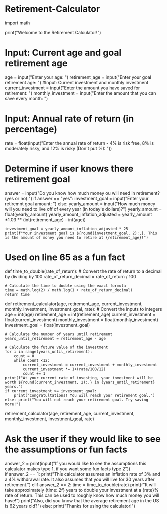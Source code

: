 # Retirement-Calculator
import math

print("Welcome to the Retirement Calculator!")


# Input: Current age and goal retirement age
age = input("Enter your age: ")
retirement_age = input("Enter your goal retirement age: ")
#Input: Current investment and monthly investment
current_investment = input("Enter the amount you have saved for retirement: ")
monthly_investment = input("Enter the amount that you can save every month: ")
# Input: Annual rate of return (in percentage)
rate = float(input("Enter the annual rate of return - 4% is risk free, 8% is moderately risky, and 12% is risky (Don't put %): "))

# Determine if user knows there retirement goal
answer = input("Do you know how much money ou will need in retirement? (yes or no):")
if answer == "yes": investment_goal = input("Enter your retiremnt goal amount: ")
else: 
    yearly_amount = input("How much money will you need to live off of every year (in today's dollars)?")
    yearly_amount = float(yearly_amount)
    yearly_amount_inflation_adjusted = yearly_amount *1.03 ** (int(retirement_age) - int(age))
        
    investment_goal = yearly_amount_inflation_adjusted * 25
    print(f"Your investment goal is ${round(investment_goal, 2):,}. This is the amount of money you need to retire at {retirement_age}!")



# Used on line 65 as a fun fact
def time_to_double(rate_of_return):
    # Convert the rate of return to a decimal by dividing by 100
    rate_of_return_decimal = rate_of_return / 100
    
    # Calculate the time to double using the exact formula
    time = math.log(2) / math.log(1 + rate_of_return_decimal)
    return time

def retirement_calculator(age, retirement_age, current_investment, monthly_investment, investment_goal, rate):
    # Convert the inputs to integers
    age = int(age)
    retirement_age = int(retirement_age)
    current_investment = float(current_investment)
    monthly_investment = float(monthly_investment)
    investment_goal = float(investment_goal)

    # Calculate the number of years until retirement
    years_until_retirement = retirement_age - age

    # Calculate the future value of the investment
    for i in range(years_until_retirement):
        count = 0
        while count <12:
            current_investment = current_investment + monthly_investment
            current_investment *= 1+(rate/100/12)
            count += 1
    print(f"At your current rate of investing, your investment will be worth ${round(current_investment, 2):,} in {years_until_retirement} years.")
    if current_investment >= investment_goal:
        print("Congratultations! You will reach your retirement goal.")
    else: print("You will not reach your retirement goal. Try saving more!")

retirement_calculator(age, retirement_age, current_investment, monthly_investment, investment_goal, rate)

# Ask the user if they would like to see the assumptions or fun facts
answer_2 = print(input("If you would like to see the assumptions this calculator makes type 1, if you want some fun facts type 2"))    
if answer_2 == 1:
    print("This calculator assumes an inflation rate of 3% and a 4% withdrawal rate. It also assumes that you will live for 30 years after retirement.")
elif answer_2 == 2:
    time = time_to_double(rate)
    print(f"It will take approximately {time:.2f} years to double your investment at a {rate}% rate of return. This can be used to roughly know how much money you will have!")
    print("Also, did you know that the average retirement age in the US is 62 years old?")
else: print("Thanks for using the calculator!")










